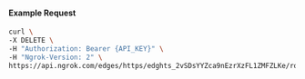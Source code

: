 <!-- Code generated for API Clients. DO NOT EDIT. -->

#### Example Request

```bash
curl \
-X DELETE \
-H "Authorization: Bearer {API_KEY}" \
-H "Ngrok-Version: 2" \
https://api.ngrok.com/edges/https/edghts_2vSDsYYZca9nEzrXzFL1ZMFZLKe/routes/edghtsrt_2vSDsbByEA6qCRxdjkEKnrbiXyD/backend
```

